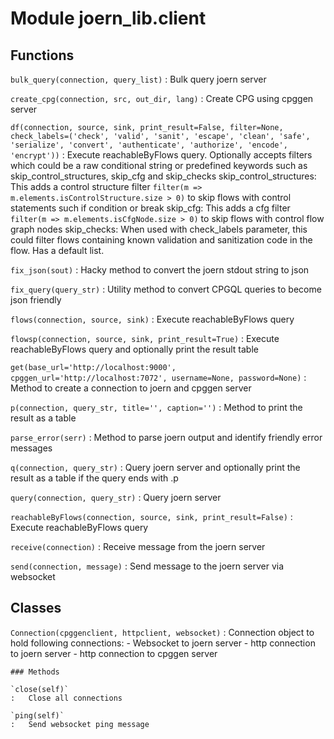 Module joern_lib.client
=======================

Functions
---------

    
`bulk_query(connection, query_list)`
:   Bulk query joern server

    
`create_cpg(connection, src, out_dir, lang)`
:   Create CPG using cpggen server

    
`df(connection, source, sink, print_result=False, filter=None, check_labels=('check', 'valid', 'sanit', 'escape', 'clean', 'safe', 'serialize', 'convert', 'authenticate', 'authorize', 'encode', 'encrypt'))`
:   Execute reachableByFlows query. Optionally accepts filters which could be a raw conditional string or predefined keywords such as skip_control_structures, skip_cfg and skip_checks
    skip_control_structures: This adds a control structure filter `filter(m => m.elements.isControlStructure.size > 0)` to skip flows with control statements such if condition or break
    skip_cfg: This adds a cfg filter `filter(m => m.elements.isCfgNode.size > 0)` to skip flows with control flow graph nodes
    skip_checks: When used with check_labels parameter, this could filter flows containing known validation and sanitization code in the flow. Has a default list.

    
`fix_json(sout)`
:   Hacky method to convert the joern stdout string to json

    
`fix_query(query_str)`
:   Utility method to convert CPGQL queries to become json friendly

    
`flows(connection, source, sink)`
:   Execute reachableByFlows query

    
`flowsp(connection, source, sink, print_result=True)`
:   Execute reachableByFlows query and optionally print the result table

    
`get(base_url='http://localhost:9000', cpggen_url='http://localhost:7072', username=None, password=None)`
:   Method to create a connection to joern and cpggen server

    
`p(connection, query_str, title='', caption='')`
:   Method to print the result as a table

    
`parse_error(serr)`
:   Method to parse joern output and identify friendly error messages

    
`q(connection, query_str)`
:   Query joern server and optionally print the result as a table if the query ends with .p

    
`query(connection, query_str)`
:   Query joern server

    
`reachableByFlows(connection, source, sink, print_result=False)`
:   Execute reachableByFlows query

    
`receive(connection)`
:   Receive message from the joern server

    
`send(connection, message)`
:   Send message to the joern server via websocket

Classes
-------

`Connection(cpggenclient, httpclient, websocket)`
:   Connection object to hold following connections:
       - Websocket to joern server
       - http connection to joern server
       - http connection to cpggen server

    ### Methods

    `close(self)`
    :   Close all connections

    `ping(self)`
    :   Send websocket ping message